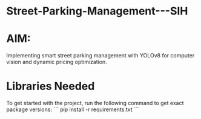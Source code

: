 # Street-Parking-Management---SIH
<h1>AIM:</h1>
Implementing smart street parking management with YOLOv8 for computer vision and dynamic pricing optimization.
<h1>Libraries Needed</h1>
To get started with the project, run the following command to get exact package versions:
```
pip install -r requirements.txt
```
